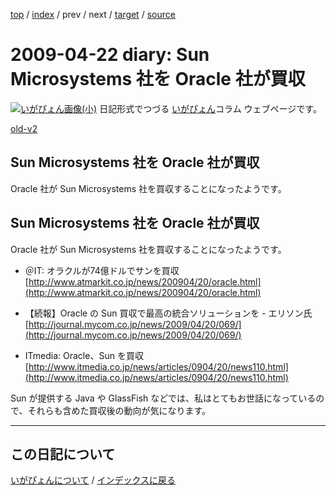 [top](https://igapyon.github.io/diary/) 
 / [index](https://igapyon.github.io/diary/2009/index.html) 
 / prev 
 / next 
 / [target](https://igapyon.github.io/diary/2009/ig090422.html) 
 / [source](https://github.com/igapyon/diary/blob/gh-pages/2009/ig090422.html.src.md) 

2009-04-22 diary: Sun Microsystems 社を Oracle 社が買収
=====================================================================================================
[![いがぴょん画像(小)](https://igapyon.github.io/diary/images/iga200306s.jpg "いがぴょん")](https://igapyon.github.io/diary/memo/memoigapyon.html) 日記形式でつづる [いがぴょん](https://igapyon.github.io/diary/memo/memoigapyon.html)コラム ウェブページです。

[old-v2](ig090422-orig.html)

## Sun Microsystems 社を Oracle 社が買収

Oracle 社が Sun Microsystems 社を買収することになったようです。


## Sun Microsystems 社を Oracle 社が買収

Oracle 社が Sun Microsystems 社を買収することになったようです。


* ＠IT: オラクルが74億ドルでサンを買収
  [http://www.atmarkit.co.jp/news/200904/20/oracle.html](http://www.atmarkit.co.jp/news/200904/20/oracle.html)
  
* 【続報】Oracle の Sun 買収で最高の統合ソリューションを - エリソン氏
  [http://journal.mycom.co.jp/news/2009/04/20/069/](http://journal.mycom.co.jp/news/2009/04/20/069/)
  
* ITmedia: Oracle、Sun を買収
  [http://www.itmedia.co.jp/news/articles/0904/20/news110.html](http://www.itmedia.co.jp/news/articles/0904/20/news110.html)

Sun が提供する Java や GlassFish などでは、私はとてもお世話になっているので、それらも含めた買収後の動向が気になります。


----------------------------------------------------------------------------------------------------

## この日記について
[いがぴょんについて](https://igapyon.github.io/diary/memo/memoigapyon.html) / [インデックスに戻る](https://igapyon.github.io/diary/idxall.html)
